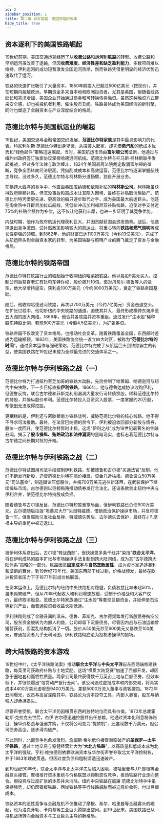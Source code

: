 ```yaml
---
id: 2
sidebar_position: 2
title: 第二章 异军突起：美国铁路的故事
hide_title: true
---
```


## 资本逐利下的美国铁路崛起
19世纪前期，美国交通运输经历了从**收费公路**和**运河**到**铁路**的转型。收费公路和早期运河虽改善了运输，但因**收费难度、经济性差和缺乏盈利能力**，多数项目难以维持。伊利运河的成功短暂激发全国运河热潮，然而铁路凭借更明显的经济优势迅速取代了运河。

铁路的快速扩张吸引了大量资本，1850年前投入已超过500亿美元（按现价），并在短期内超越欧洲。早期资金多来自本地和欧洲投资者，尤其是英国，但随着线路延长和需求增加，美国企业开始通过债券和可转换债券融资。虽然这种融资方式带来安全感，却也被投机者利用，催生股市丑闻。铁路最终成为美国经济的新引擎，同时也塑造了金融资本与产业深度结合的格局。

## 范德比尔特与美国航运业的崛起
19世纪，美国交通与金融帝国交织发展，**范德比尔特家族**是其中最具影响力的代表。科尼利尔斯·范德比尔特出身卑微，从摆渡人起家，却凭借**蒸汽船**的低成本优势和“绿色邮件”策略迅速崛起。当时，美国航运市场由**富尔顿公司**垄断，他通过与纽约州政府签订独家协议掌控哈德逊河航线。范德比尔特与托马斯·柯林斯联手发起挑战，经过多年法律与政治缠斗，1824年美国最高法院裁定取消富尔顿的垄断，竞争全面转向经济层面。凭借削减成本和高效运营，范德比尔特逐渐掌握航线主导权。没过多久，范德比尔特与柯林斯分道扬镳，独自开展业务。

在横跨大西洋的竞争中，他直面英国库纳德和依赖补贴的**柯林斯公司**。柯林斯虽获得政府巨额补贴，但沉没事故和高成本让其陷入困境，最终在补贴取消后破产。范德比尔特凭借更先进、更高效的船只逐步取代对手，成为美国最大航运巨头。他还在淘金热中开辟尼加拉瓜航线，凭低价冲击加利福尼亚补贴线路，迫使对手支付近75%的补贴金额作为补偿，这不仅让他获利丰厚，也进一步证明了其竞争优势。

内战时期，他作为政府航运代理获利巨大，并因贡献获国会颁发勋章。战后，他选择退出竞争激烈、受补贴政策影响较大的航运业，将重心转向**铁路和燃气照明**等成长性更强的领域。到1862年，他的财富已达1100万美元（今约13亿美元），完成了从航运巨头到金融资本家的转型，为美国铁路与照明产业的腾飞奠定了资本与金融格局。

## 范德比尔特的铁路帝国
范德比尔特在铁路行业的崛起始于收购纽约哈莱姆铁路。他以每股9美元买入，控制公司后获百老汇有轨电车特许权，股价飙升10倍。面对丹尼尔·德鲁等人的做空，他大举增持逼空，获利逾100万美元（今约8000万美元），奠定了铁路帝国基础。

随后，他收购哈德逊河铁路，再次以700万美元（今约7亿美元）资金击退空头。在扩张过程中，他切断纽约中央铁路的通道，迫使其并入，最终形成横跨东海岸至五大湖的庞大网络。1869年，他合并各铁路并资本重组，通过发行“注水股”稀释股东持股比例，套现600万美元（今超4.5亿美元），为扩张筹资。

铁路帝国不仅改变了资本格局，也推动社会变革。随着铁路覆盖全国，东西部时差成为运输瓶颈。1883年，美国铁路协会统一设立四大时区，被称为“**范德比尔特的时间**”。通过资本运作与强硬策略，范德比尔特完成了从航运巨头到铁路霸主的转型，使美国铁路在19世纪末成为全球最先进的交通体系之一。

## 范德比尔特与伊利铁路之战（一）
范德比尔特为打通纽约至芝加哥的铁路大动脉，先后控制了哈莱姆、哈德逊河与纽约中央铁路，下一步目标直指**伊利铁路**。1866年，他与德鲁达成协议收购伊利，但德鲁反悔，联合古尔德和菲斯克利用漏洞大量发行可转债换股，稀释范德比尔特的持股，并操纵股价牟利。范德比尔特投入巨资买入股票，一度掌握约20万股，却依旧无法取得控股。

更糟糕的是，伊利还与密歇根南方铁路谈判，威胁范德比尔特的核心线路。他不得不寻求司法援助。最终，在法官巴纳德的禁令下，伊利被迫收回部分新股与债券，股价一度回升，使范德比尔特暂时止损。这场“伊利之战”成为19世纪最著名的金融丑闻，揭示了**股市操纵、贿赂政治和法律漏洞**的黑暗现实，也标志着范德比尔特与古尔德之间长期对抗的开端。

## 范德比尔特与伊利铁路之战（二）
范德比尔特试图用司法手段控制伊利铁路，却被德鲁和古尔德“买通法官”反制，他们不断发行新股，迫使范德比尔特在高价接盘，资金几近枯竭。德鲁设立50万美元“司法基金”，制造舆论压低股价，并携700万美元逃往新泽西，在武装保护下继续操纵市场。古尔德则以巨额贿赂推动债券发行合法化，还设条款禁止纽约中央与伊利合并，使范德比尔特持股成负担。

随着德鲁与古尔德反目，范德比尔特短暂重掌局面，但伊利铁路已负债900万美元。古尔德随后拉拢“坦慕尼大厅”头目特威德，借助政治保护操纵市场，并反将德鲁一军。但当腐败引发社会反弹、特威德失势后，古尔德失去保护，最终在J.P.摩根主导的重组中被迫退出。

## 范德比尔特与伊利铁路之战（三）
被伊利体系挤出后，古尔德“转战西部”，很快操盘多条干线并“染指”**联合太平洋**，将在伊利成熟的股本扩张与市场操纵手法复制到跨大陆网络，成为其“古尔德跨大陆体系”策略的一部分。铁路因高**固定成本**与**自然垄断属性**，成为资本家追逐暴利和垄断的舞台。到19世纪70年代，美国东西部干线过剩，价格战频发，最终在欧洲投资者压力下于1877年形成价格联盟。

在资本运作上，范德比尔特的纽约中央铁路相对稳健，负债权益比率未超50%，虽未频繁破产，但从70年代起收入和利润增速放缓，受制于价格战和大客户议价，最终取消股息。范德比尔特家族通过“注水股”等套现巨额资金，并延伸至石油等新兴产业，而普通投资者收益长期低迷。

伊利铁路则成了金融丑闻的温床。德鲁、菲斯克、古尔德频繁发行新股债券掏空公司，股东资金被转为内部人利益，公司却留下沉重债务。尽管因内战与石油运输曾短暂获利，但混乱结构抵消了一切。股价从50美元炒至600美元又暴跌至100美元，普通投资者几乎无利可图，伊利铁路彻底沦为投机者操纵的猎场。

## 跨大陆铁路的资本游戏
19世纪中叶，《太平洋铁路法案》推动**联合太平洋**与**中央太平洋**自东西两端修建铁路，每英里可获政府补贴与土地奖励。这场“横贯大陆竞赛”加速了西部开发，却因急于圈地套利而牺牲质量。两家公司最终获得数千万英亩土地与巨额债券，但效率低下，并很快爆出“信贷动产银行丑闻”。该公司通过虚报成本和内部交易，将真实成本4400万美元虚增至9400万美元，差额5000万流入董事与政客腰包。1872年丑闻曝光，议员与高官深陷其中，铁路沦为资本掠夺工具，内部人暴富，股东与纳税人却承担损失。

尽管声誉受损，联合太平洋仍因横贯东西的独特地位而具有价值。1873年总裁霍勒斯·克拉克去世后，杰伊·古尔德迅速控股并出任总裁。他通过资本化利息粉饰账目、操纵价格战与强迫并购，不仅将公司变为“提款机”，还套现数千万美元，但公司债务高企，逐步滑向破产。

与此同时，北部竞争也愈发激烈。詹姆斯·希尔低价接管濒临破产的**圣保罗—太平洋铁路**，通过土地交易与稳健经营壮大为“**大北方铁路**”，以高质量和低成本成为北太平洋的强敌。亨利·维拉德则依靠欧洲资本与华尔街声誉夺取北太平洋控制权，并于1883年建成贯通，但因过度负债和粗制滥造迅速破产。

到19世纪90年代，联合太平洋与北太平洋先后陷入困境，被哈里曼与J.P.摩根等金融巨头接管。摩根推行资本重组与价格联盟以抑制恶性竞争，推动铁路行业走向整合。但投机与过度扩张的本质并未消除。纽约中央铁路在威廉·范德比尔特手中虽保持强势，却仍因镍板铁路、西岸铁路等平行线路威胁而被迫高价收购，付出巨额成本。

铁路资本的恶性竞争与金融危机不仅推动了摩根、希尔、哈里曼等金融寡头的崛起，也为洛克菲勒、卡内基等工业巨头腾挪出空间。到19世纪末，美国铁路已从投机战场转向金融资本与工业巨头主导的新格局。